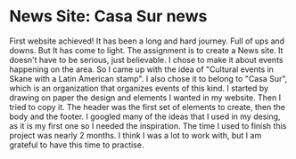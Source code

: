# News Site: Casa Sur news

First website achieved!
It has been a long and hard journey. Full of ups and downs. But It has come to light.
The assignment is to create a News site. It doesn't have to be serious, just believable.
I chose to make it about events happening on the area. So I came up with the idea of "Cultural events in Skane with a Latin American stamp".
I also chose it to belong to "Casa Sur", which is an organization that organizes events of this kind.
I started by drawing on paper the design and elements I wanted in my website. Then I tried to copy it.
The header was the first set of elements to create, then the body and the footer. I googled many of the ideas that I used in my desing, as it is my first one so I needed the inspiration.
The time I used to finish this project was nearly 2 months. I think I was a lot to work with, but I am grateful to have this time to practise.
